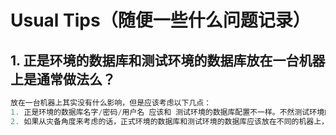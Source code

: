 # Usual Tips（随便一些什么问题记录）

## 1. 正是环境的数据库和测试环境的数据库放在一台机器上是通常做法么？

```python
放在一台机器上其实没有什么影响，但是应该考虑以下几点：
1. 正是环境的数据库名字/密码/用户名 应该和 测试环境的数据库配置不一样。不然测试环境的泄漏了正式环境的也泄漏了。
2. 如果从灾备角度来考虑的话，正式环境的数据库和测试环境的数据库应该放在不同的机器上，不同机房。如果机房漏水了或是别的什么。
```
